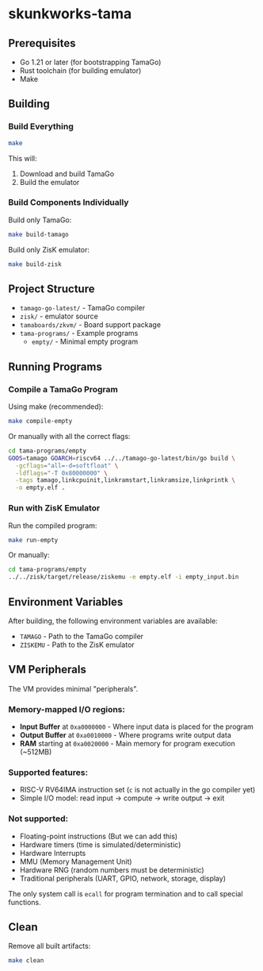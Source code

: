 # skunkworks-tama

## Prerequisites

- Go 1.21 or later (for bootstrapping TamaGo)
- Rust toolchain (for building emulator)
- Make

## Building

### Build Everything
```bash
make
```

This will:
1. Download and build TamaGo
2. Build the emulator

### Build Components Individually

Build only TamaGo:
```bash
make build-tamago
```

Build only ZisK emulator:
```bash
make build-zisk
```

## Project Structure

- `tamago-go-latest/` - TamaGo compiler
- `zisk/` - emulator source
- `tamaboards/zkvm/` - Board support package
- `tama-programs/` - Example programs
  - `empty/` - Minimal empty program

## Running Programs

### Compile a TamaGo Program

Using make (recommended):
```bash
make compile-empty
```

Or manually with all the correct flags:
```bash
cd tama-programs/empty
GOOS=tamago GOARCH=riscv64 ../../tamago-go-latest/bin/go build \
  -gcflags="all=-d=softfloat" \
  -ldflags="-T 0x80000000" \
  -tags tamago,linkcpuinit,linkramstart,linkramsize,linkprintk \
  -o empty.elf .
```

### Run with ZisK Emulator

Run the compiled program:
```bash
make run-empty
```

Or manually:
```bash
cd tama-programs/empty
../../zisk/target/release/ziskemu -e empty.elf -i empty_input.bin
```

## Environment Variables

After building, the following environment variables are available:
- `TAMAGO` - Path to the TamaGo compiler
- `ZISKEMU` - Path to the ZisK emulator

## VM Peripherals

The VM provides minimal "peripherals".

### Memory-mapped I/O regions:
- **Input Buffer** at `0xa0000000` - Where input data is placed for the program
- **Output Buffer** at `0xa0010000` - Where programs write output data  
- **RAM** starting at `0xa0020000` - Main memory for program execution (~512MB)

### Supported features:
- RISC-V RV64IMA instruction set (`c` is not actually in the go compiler yet)
- Simple I/O model: read input → compute → write output → exit

### Not supported:
- Floating-point instructions (But we can add this)
- Hardware timers (time is simulated/deterministic)
- Hardware Interrupts
- MMU (Memory Management Unit)
- Hardware RNG (random numbers must be deterministic)
- Traditional peripherals (UART, GPIO, network, storage, display)

The only system call is `ecall` for program termination and to call special functions.

## Clean

Remove all built artifacts:
```bash
make clean
```